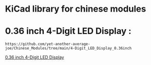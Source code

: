 # KiCad library for chinese modules


# 0.36 inch 4-Digit LED Display :

    https://github.com/yet-another-average-joe/Chinese_Modules/tree/main/4-Digit_LED_Display_0.36inch


[0.36 inch 4-Digit LED Display](#https://github.com/yet-another-average-joe/Chinese_Modules/tree/main/4-Digit_LED_Display_0.36inch)
